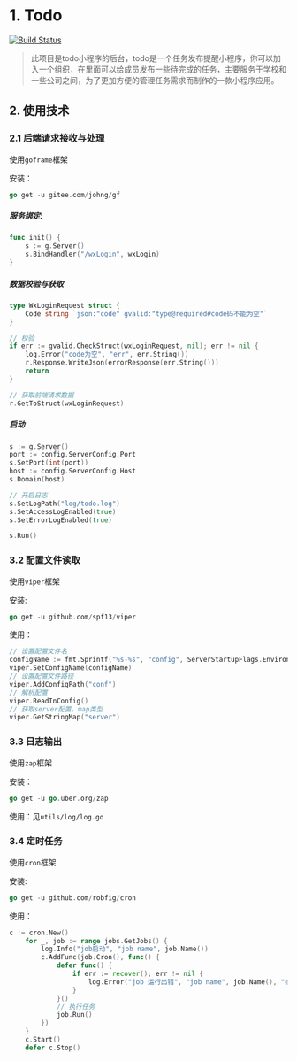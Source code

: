 # 1. Todo
[![Build Status](https://travis-ci.org/pibigstar/go-todo.svg?branch=master)](https://travis-ci.org/pibigstar/go-todo)

> 此项目是todo小程序的后台，todo是一个任务发布提醒小程序，你可以加入一个组织，在里面可以给成员发布一些待完成的任务，主要服务于学校和一些公司之间，为了更加方便的管理任务需求而制作的一款小程序应用。

## 2. 使用技术

### 2.1 后端请求接收与处理
使用`goframe`框架

安装：
```go
go get -u gitee.com/johng/gf
```

##### 服务绑定:
```go
func init() {
	s := g.Server()
	s.BindHandler("/wxLogin", wxLogin)
}
```
##### 数据校验与获取
```go
type WxLoginRequest struct {
	Code string `json:"code" gvalid:"type@required#code码不能为空"`
}

// 校验
if err := gvalid.CheckStruct(wxLoginRequest, nil); err != nil {
    log.Error("code为空", "err", err.String())
    r.Response.WriteJson(errorResponse(err.String()))
    return
}

// 获取前端请求数据
r.GetToStruct(wxLoginRequest)
```

##### 启动
```go
s := g.Server()
port := config.ServerConfig.Port
s.SetPort(int(port))
host := config.ServerConfig.Host
s.Domain(host)

// 开启日志
s.SetLogPath("log/todo.log")
s.SetAccessLogEnabled(true)
s.SetErrorLogEnabled(true)

s.Run()

```

### 3.2 配置文件读取
使用`viper`框架 

安装:
```go
go get -u github.com/spf13/viper
```
使用：
```go
// 设置配置文件名
configName := fmt.Sprintf("%s-%s", "config", ServerStartupFlags.Environment)
viper.SetConfigName(configName)
// 设置配置文件路径
viper.AddConfigPath("conf")
// 解析配置
viper.ReadInConfig()
// 获取server配置，map类型
viper.GetStringMap("server")
```

### 3.3 日志输出
使用`zap`框架

安装：
```go
go get -u go.uber.org/zap
```
使用：见`utils/log/log.go`


### 3.4 定时任务
使用`cron`框架

安装:
```go
go get -u github.com/robfig/cron
```
使用：
```go
c := cron.New()
	for _, job := range jobs.GetJobs() {
		log.Info("job启动", "job name", job.Name())
		c.AddFunc(job.Cron(), func() {
			defer func() {
				if err := recover(); err != nil {
					log.Error("job 运行出错", "job name", job.Name(), "error", err)
				}
			}()
			// 执行任务
			job.Run()
		})
	}
	c.Start()
	defer c.Stop()
```




